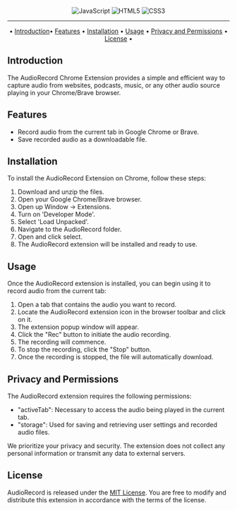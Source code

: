 <div align='center'>
  
![JavaScript](https://img.shields.io/badge/javascript-%23323330.svg?style=for-the-badge&logo=javascript&logoColor=%23F7DF1E)
![HTML5](https://img.shields.io/badge/HTML5-E34F26?style=for-the-badge&logo=html5&logoColor=white)
![CSS3](https://img.shields.io/badge/CSS3-1572B6?style=for-the-badge&logo=css3&logoColor=white)

</div>

---

<div align='center'>

• [Introduction](#introduction)• [Features](#features) • [Installation](#installation) • [Usage](#usage) • [Privacy and Permissions](#privacy-and-permissions) • [License](#license) •

</div>

## Introduction

The AudioRecord Chrome Extension provides a simple and efficient way to capture audio from websites, podcasts, music, or any other audio source playing in your Chrome/Brave browser.

## Features

- Record audio from the current tab in Google Chrome or Brave.
- Save recorded audio as a downloadable file.

## Installation

To install the AudioRecord Extension on Chrome, follow these steps:

1. Download and unzip the files.
2. Open your Google Chrome/Brave browser.
3. Open up Window -> Extensions.
4. Turn on 'Developer Mode'.
5. Select 'Load Unpacked'.
6. Navigate to the AudioRecord folder.
7. Open and click select.
8. The AudioRecord extension will be installed and ready to use.

## Usage

Once the AudioRecord extension is installed, you can begin using it to record audio from the current tab:

1. Open a tab that contains the audio you want to record.
2. Locate the AudioRecord extension icon in the browser toolbar and click on it.
3. The extension popup window will appear.
4. Click the "Rec" button to initiate the audio recording.
5. The recording will commence.
6. To stop the recording, click the "Stop" button.
7. Once the recording is stopped, the file will automatically download. 

## Privacy and Permissions

The AudioRecord extension requires the following permissions:

- "activeTab": Necessary to access the audio being played in the current tab.
- "storage": Used for saving and retrieving user settings and recorded audio files.

We prioritize your privacy and security. The extension does not collect any personal information or transmit any data to external servers.

## License

AudioRecord is released under the [MIT License](https://opensource.org/licenses/MIT). You are free to modify and distribute this extension in accordance with the terms of the license.
